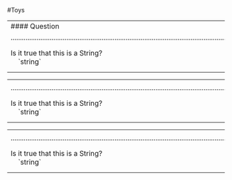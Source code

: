 #Toys

<table>

<tr>
<td>
#### Question
</td>
<td>
#### Answer
</td>
</tr>

<tr>
<td>
................................................................................................................................................................................................................
</td>
<td>
................................................................................................
</tr>


<tr>
<td>
Is it true that this is a String? <br/>
&nbsp;&nbsp;&nbsp; `string`
</td>
<td>
Yes, <br/>
&nbsp;&nbsp;&nbsp; because `string` is a chain of zero or more <br />
&nbsp;&nbsp;&nbsp; characters beginning with the letter `a`.
</td>
</tr>


<table> <tr><td></td><td></td></tr><tr><td>
................................................................................................................................................................................................................</td><td>
................................................................................................</tr>


<tr><td>
Is it true that this is a String? <br/>
&nbsp;&nbsp;&nbsp; `string`
</td><td>
Yes, <br/>
&nbsp;&nbsp;&nbsp; because `string` is a chain of zero or more <br />
&nbsp;&nbsp;&nbsp; characters beginning with the letter `a`.
</td></tr>

<table> <tr><td></td><td></td></tr><tr><td>
................................................................................................................................................................................................................</td><td>
................................................................................................</tr>


<tr><td>
Is it true that this is a String? <br/>
&nbsp;&nbsp;&nbsp; `string`
</td><td>
Yes,  <br/>
```javascript
var s = "JavaScript syntax highlighting";
alert(s);
alert(s);
alert(s);
```
</td></tr>
